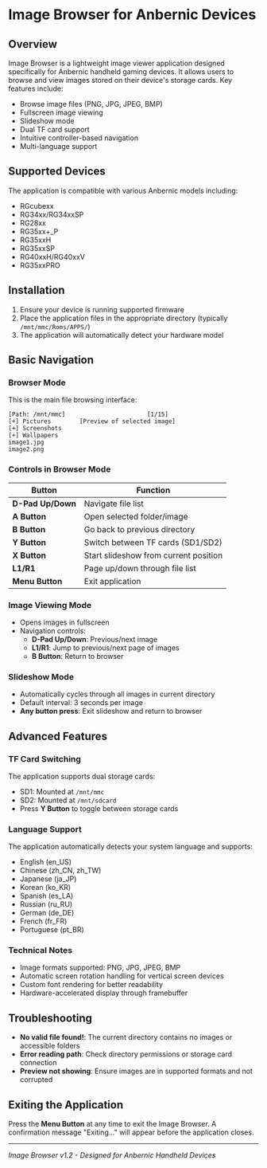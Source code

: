 # Image Browser for Anbernic Devices

## Overview
Image Browser is a lightweight image viewer application designed specifically for Anbernic handheld gaming devices. It allows users to browse and view images stored on their device's storage cards. Key features include:

- Browse image files (PNG, JPG, JPEG, BMP)
- Fullscreen image viewing
- Slideshow mode
- Dual TF card support
- Intuitive controller-based navigation
- Multi-language support

## Supported Devices
The application is compatible with various Anbernic models including:
- RGcubexx
- RG34xx/RG34xxSP
- RG28xx
- RG35xx+_P
- RG35xxH
- RG35xxSP
- RG40xxH/RG40xxV
- RG35xxPRO

## Installation
1. Ensure your device is running supported firmware
2. Place the application files in the appropriate directory (typically `/mnt/mmc/Roms/APPS/`)
3. The application will automatically detect your hardware model

## Basic Navigation

### Browser Mode
This is the main file browsing interface:
```
[Path: /mnt/mmc]                       [1/15]
[+] Pictures        [Preview of selected image]
[+] Screenshots
[+] Wallpapers
image1.jpg
image2.png
```

### Controls in Browser Mode
| Button | Function |
|--------|----------|
| **D-Pad Up/Down** | Navigate file list |
| **A Button** | Open selected folder/image |
| **B Button** | Go back to previous directory |
| **Y Button** | Switch between TF cards (SD1/SD2) |
| **X Button** | Start slideshow from current position |
| **L1/R1** | Page up/down through file list |
| **Menu Button** | Exit application |

### Image Viewing Mode
- Opens images in fullscreen
- Navigation controls:
  - **D-Pad Up/Down**: Previous/next image
  - **L1/R1**: Jump to previous/next page of images
  - **B Button**: Return to browser

### Slideshow Mode
- Automatically cycles through all images in current directory
- Default interval: 3 seconds per image
- **Any button press**: Exit slideshow and return to browser

## Advanced Features

### TF Card Switching
The application supports dual storage cards:
- SD1: Mounted at `/mnt/mmc`
- SD2: Mounted at `/mnt/sdcard`
- Press **Y Button** to toggle between storage cards

### Language Support
The application automatically detects your system language and supports:
- English (en_US)
- Chinese (zh_CN, zh_TW)
- Japanese (ja_JP)
- Korean (ko_KR)
- Spanish (es_LA)
- Russian (ru_RU)
- German (de_DE)
- French (fr_FR)
- Portuguese (pt_BR)

### Technical Notes
- Image formats supported: PNG, JPG, JPEG, BMP
- Automatic screen rotation handling for vertical screen devices
- Custom font rendering for better readability
- Hardware-accelerated display through framebuffer

## Troubleshooting
- **No valid file found!**: The current directory contains no images or accessible folders
- **Error reading path**: Check directory permissions or storage card connection
- **Preview not showing**: Ensure images are in supported formats and not corrupted

## Exiting the Application
Press the **Menu Button** at any time to exit the Image Browser. A confirmation message "Exiting..." will appear before the application closes.

---

*Image Browser v1.2 - Designed for Anbernic Handheld Devices*
